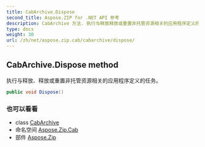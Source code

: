 ```yaml
---
title: CabArchive.Dispose
second_title: Aspose.ZIP for .NET API 参考
description: CabArchive 方法. 执行与释放释放或重置非托管资源相关的应用程序定义的任务
type: docs
weight: 30
url: /zh/net/aspose.zip.cab/cabarchive/dispose/
---
```

## CabArchive.Dispose method

执行与释放、释放或重置非托管资源相关的应用程序定义的任务。

```csharp
public void Dispose()
```

### 也可以看看

* class [CabArchive](../)
* 命名空间 [Aspose.Zip.Cab](../../cabarchive/)
* 部件 [Aspose.Zip](../../../)


